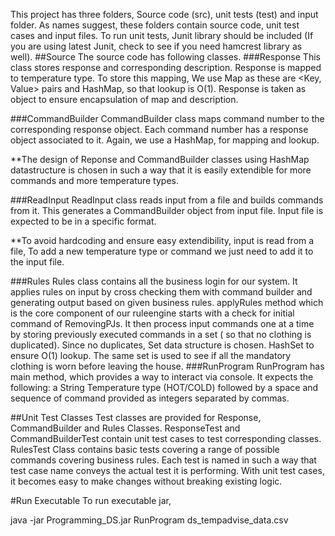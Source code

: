 This project has three folders, Source code (src), unit tests (test) and input folder. As names suggest, these folders contain source code, unit test cases and input files.
To run unit tests, Junit library should be included (If you are using latest Junit, check to see if you need hamcrest library as well).
##Source
The source code has following classes. 
###Response
This class stores response and corresponding description. Response is mapped to temperature type. To store this mapping, We use Map as these are <Key, Value> pairs and HashMap, so that lookup is O(1). Response is taken as object to ensure encapsulation of map and description. 

###CommandBuilder
CommandBuilder class maps command number to the corresponding response object.  Each command number has a response object associated to it. Again, we use a HashMap, for mapping and lookup.

**The design of Reponse and CommandBuilder classes using HashMap datastructure is chosen in such a way that it is easily extendible for more commands and more temperature types.

###ReadInput
ReadInput class reads input from a file and builds commands from it. This generates a CommandBuilder object from input file. Input file is expected to be in a specific format.

**To avoid hardcoding and ensure easy extendibility, input is read from a file, To add a new temperature type or command we just need to add it to the input file. 

###Rules
Rules class contains all the business login for our system. It applies rules on input by cross checking them with command builder and generating output based on given business rules. applyRules method which is the core component of our ruleengine starts with a check for initial command of RemovingPJs. It then process input commands one at a time by storing previously executed commands in a set ( so that no clothing is duplicated). Since no duplicates, Set data structure is chosen. HashSet to ensure O(1) lookup. The same set is used to see if all the mandatory clothing is worn before leaving the house.
###RunProgram
RunProgram has main method, which provides a way to interact via console. It expects the following: a String Temperature type (HOT/COLD) followed by a space and sequence of command provided as integers separated by commas.



##Unit Test Classes
Test classes are provided for Response, CommandBuilder and Rules Classes. ResponseTest and CommandBuilderTest contain unit test cases to test corresponding classes. 
RulesTest Class contains basic tests covering a range of possible commands covering business rules. Each test is named in such a way that test case name conveys the actual test it is performing. With unit test cases, it becomes easy to make changes without breaking existing logic.

#Run Executable
To run executable jar, 

java -jar Programming_DS.jar RunProgram ds_tempadvise_data.csv
